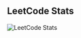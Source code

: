 ## LeetCode Stats
![LeetCode Stats](https://leetcode-stats.vercel.app/api?username=Johnn2012-y&theme=dark)
